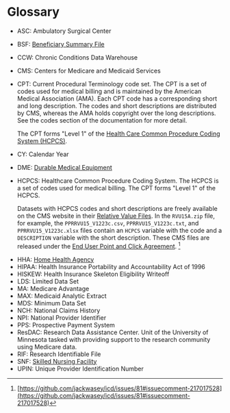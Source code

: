 # Glossary

- ASC: Ambulatory Surgical Center
- BSF: [Beneficiary Summary File](resdac/mbsf)
- CCW: Chronic Conditions Data Warehouse
- CMS: Centers for Medicare and Medicaid Services
- CPT: Current Procedural Terminology code set. The CPT is a set of codes used for medical billing and is maintained by the American Medical Association (AMA). Each CPT code has a corresponding short and long description. The codes and short descriptions are distributed by CMS, whereas the AMA holds copyright over the long descriptions. See the codes section of the documentation for more detail.

    The CPT forms "Level 1" of the [Health Care Common Procedure Coding System (HCPCS)](NBER_website/2_Background/#health-care-common-procedure-coding-system-hcpcs).

- CY: Calendar Year
- DME: [Durable Medical Equipment](resdac/dme-rif)
- HCPCS: Healthcare Common Procedure Coding System. The HCPCS is a set of codes used for medical billing. The CPT forms "Level 1" of the HCPCS.

    Datasets with HCPCS codes and short descriptions are freely available on the CMS website in their [Relative Value Files](https://www.cms.gov/Medicare/Medicare-Fee-for-Service-Payment/PhysicianFeeSched/PFS-Relative-Value-Files.html). In the `RVU15A.zip` file, for example, the `PPRRVU15_V1223c.csv`, `PPRRVU15_V1223c.txt`, and `PPRRVU15_V1223c.xlsx` files contain an `HCPCS` variable with the code and a `DESCRIPTION` variable with the short description. These CMS files are released under the [End User Point and Click Agreement](https://www.cms.gov/apps/aha/license.asp?file=/Medicare/Medicare-). [^8]

[^8]: [https://github.com/jackwasey/icd/issues/81#issuecomment-217017528](https://github.com/jackwasey/icd/issues/81#issuecomment-217017528)

- HHA: [Home Health Agency](resdac/hha-rif)
- HIPAA: Health Insurance Portability and Accountability Act of 1996
- HISKEW: Health Insurance Skeleton Eligibility Writeoff
- LDS: Limited Data Set
- MA: Medicare Advantage
- MAX: Medicaid Analytic Extract
- MDS: Minimum Data Set
- NCH: National Claims History
- NPI: National Provider Identifier
- PPS: Prospective Payment System
- ResDAC: Research Data Assistance Center. Unit of the University of Minnesota tasked with providing support to the research community using Medicare data.
- RIF: Research Identifiable File
- SNF: [Skilled Nursing Facility](resdac/snf-rif)
- UPIN: Unique Provider Identification Number
